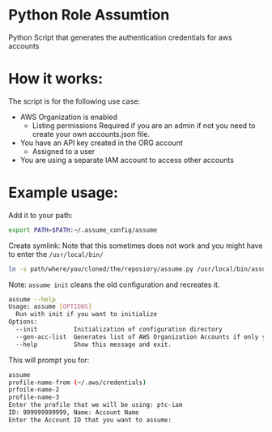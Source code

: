 # Python Role Assumtion
Python Script that generates the authentication credentials for aws accounts

# How it works:

The script is for the following use case:
- AWS Organization is enabled
  - Listing permissions Required if you are an admin if not you need to create your own accounts.json file.
- You have an API key created in the ORG account
  - Assigned to a user
- You are using a separate IAM account to access other accounts

# Example usage:
Add it to your path:
```bash
export PATH=$PATH:~/.assume_config/assume
```
Create symlink:
Note that this sometimes does not work and you might have to enter the `/usr/local/bin/`

```bash
ln -s path/where/you/cloned/the/reposiory/assume.py /usr/local/bin/assume
```

Note: `assume init` cleans the old configuration and recreates it.

```bash
assume --help
Usage: assume [OPTIONS]
  Run with init if you want to initialize
Options:
  --init          Initialization of configuration directory
  --gen-acc-list  Generates list of AWS Organization Accounts if only you have admin permissions to your ORG account!
  --help          Show this message and exit.
```


This will prompt you for:
```bash
assume
profile-name-from (~/.aws/credentials)
prfoile-name-2
profile-name-3
Enter the profile that we will be using: ptc-iam
ID: 999999999999, Name: Account Name
Enter the Account ID that you want to assume: 
```